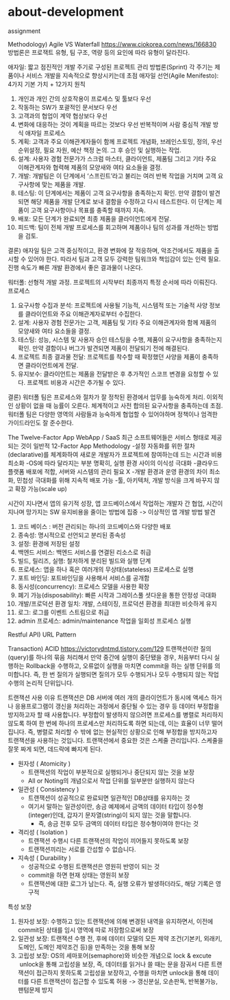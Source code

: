# about-development
assignment

Methodology) Agile VS Waterfall
https://www.ciokorea.com/news/166830
방법론은 프로잭트 유형, 팀 구조, 역량 등의 요인에 따라 유형이 달라진다.

애자일: 짧고 점진적인 개발 주기로 구성된 프로젝트 관리 방법론(Sprint)
각 주기는 제품이나 서비스 개발을 지속적으로 향상시키는데 초점
애자일 선언(Agile Menifesto): 4가지 기본 가치 + 12가지 원칙
  1. 개인과 개인 간의 상호작용이 프로세스 및 툴보다 우선
2. 작동하는 SW가 포괄적인 문서보다 우선
3. 고객과의 협업이 계약 협상보다 우선
4. 변화에 대응하는 것이 계획을 따르는 것보다 우선
반복적이며 사람 중심적 개발 방식
애자일 프로세스
1. 계획: 고객과 주요 이해관계자들이 함께 프로젝트 개념화, 브레인스토밍, 정의, 우선순위설정, 필요 자원, 예산 책정 논의. 그 후 승인 및 실행하는 작업.
2. 설계: 사용자 경험 전문가가 스크럼 마스터, 클라이언트, 제품팀 그리고 기타 주요 이해관계자와 협력해 제품의 모양새와 여타 요소들을 결정.
3. 개발: 개발팀은 이 단계에서 ‘스프린트’라고 불리는 여러 반복 작업을 거치며 고객 요구사항에 맞는 제품을 개발.
4. 테스팅: 이 단계에서는 제품이 고객 요구사항을 충족하는지 확인. 만약 결함이 발견되면 해당 제품을 개발 단계로 보내 결함을 수정하고 다시 테스트한다. 이 단계는 제품이 고객 요구사항이나 목표를 충족할 때까지 지속.
5. 배포: 모든 단계가 완료되면 최종 제품을 클라이언트에게 전달.
6. 피드백: 팀이 전체 개발 프로세스를 회고하며 제품이나 팀의 성과를 개선하는 방법을 검토.

결론) 애자일 팀은 고객 중심적이고, 환경 변화에 잘 적응하며, 악조건에서도 제품을 출시할 수 있어야 한다. 따라서 팀과 고객 모두 강력한 팀워크와 책임감이 있는 인력 필요. 진행 속도가 빠른 개발 환경에서 좋은 결과물이 나온다.

워터폴: 선형적 개발 과정. 프로젝트의 시작부터 최종까지 특정 순서에 따라 이뤄진다.
프로세스
1. 요구사항 수집과 분석: 프로젝트에 사용될 기능적, 시스템적 또는 기술적 사양 정보를 클라이언트와 주요 이해관계자로부터 수집한다.
2. 설계: 사용자 경험 전문가는 고객, 제품팀 및 기타 주요 이해관계자와 함께 제품의 모양새와 여타 요소들을 결정.
3. 테스팅: 성능, 시스템 및 사용자 승인 테스팅을 수행, 제품이 요구사항을 충족하는지 확인. 만약 결함이나 버그가 발견되면 제품이 전달되기 전에 해결된다.
4. 프로젝트 최종 결과물 전달: 프로젝트를 착수할 때 확정했던 사양을 제품이 충족하면 클라이언트에게 전달.
5. 유지보수: 클라이언트는 제품을 전달받은 후 추가적인 스코프 변경을 요청할 수 있다. 프로젝트 비용과 시간은 추가될 수 있다.

결론) 워터폴 팀은 프로세스와 절차가 잘 정착된 환경에서 업무를 능숙하게 처리. 이외적인 상황이 없을 때 능률이 오른다. 체계적이고 사전 합의된 요구사항을 충족하는데 초점. 워터폴 팀은 다양한 영역의 사람들과 능숙하게 협업할 수 있어야하며 정책이나 엄격한 가이드라인도 잘 준수한다.

The Twelve-Factor App
WebApp / SaaS
최근 소프트웨어들은 서비스 형태로 제공되는 것이 일반적
12-Factor App Methodology
-설정 자동화를 위한 절차(declarative)를 체계화하여 새로운 개발자가
프로젝트에 참여하는데 드는 시간과 비용 최소화
-OS에 따라 달라지는 부분 명확히, 실행 환경 사이의 이식성 극대화
-클라우드 플랫폼 배포에 적합, 서버와 시스템의 관리 필요 X
-개발 환경과 운영 환경의 차이 최소화, 민첩성 극대화를 위해 지속적 배포 가능
-툴, 아키텍처, 개발 방식을 크게 바꾸지 않고 확장 가능(scale up)

시간이 지나면서 앱의 유기적 성장, 앱 코드베이스에서 작업하는 개발자 간 협업, 시간이 지나며 망가지는 SW 유지비용을 줄이는 방법에 집중 -> 이상적인 앱 개발 방법 발견

1. 코드 베이스 : 버전 관리되는 하나의 코드베이스와 다양한 배포
2. 종속성: 명시적으로 선언되고 분리된 종속성
3. 설정: 환경에 저장된 설정
4. 백엔드 서비스: 백엔드 서비스를 연결된 리소스로 취급
5. 빌드, 릴리즈, 실행: 철저하게 분리된 빌드와 실행 단계
6. 프로세스: 앱을 하나 혹은 여러개의 무상태(stateless) 프로세스로 실행
7. 포트 바인딩: 포트바인딩을 사용해서 서비스를 공개함
8. 동시성(concurrency): 프로세스 모델을 사용한 확장
9. 폐기 가능(disposability): 빠른 시작과 그레이스풀 셧다운을 통한 안정성 극대화
10. 개발/프로덕션 환경 일치: 개발, 스테이징, 프로덕션 환경을 최대한 비슷하게 유지
11. 로그: 로그를 이벤트 스트림으로 취급
12. admin 프로세스: admin/maintenance 작업을 일회성 프로세스 실행

Restful API) URL Pattern


Transaction) ACID
https://victorydntmd.tistory.com/129
트랜잭션이란 질의(query)를 하나의 묶음 처리해서 만약 중간에 실행이 중단됐을 경우, 처음부터 다시 실행하는 Rollback을 수행하고, 오류없이 실행을 마치면 commit을 하는 실행 단위를 의미합니다.
즉, 한 번 질의가 실행되면 질의가 모두 수행되거나 모두 수행되지 않는 작업수행의 논리적 단위입니다.

트랜잭션 사용 이유
트랜잭션은 DB 서버에 여러 개의 클라이언트가 동시에 액세스 하거나 응용프로그램이 갱신을 처리하는 과정에서 중단될 수 있는 경우 등 데이터 부정합을 방지하고자 할 때 사용합니다.
부정합이 발생하지 않으려면 프로세스를 병렬로 처리하지 않도록 하여 한 번에 하나의 프로세스만 처리하도록 하면 되는데, 이는 효율이 너무 떨어집니다.
즉, 병렬로 처리할 수 밖에 없는 현실적인 상황으로 인해 부정합을 방지하고자 트랜잭션을 사용하는 것입니다. 트랜잭션에서 중요한 것은 스케줄 관리입니다. 스케줄을 잘못 짜게 되면, 데드락에 빠지게 된다.
* 원자성 ( Atomicity )
    * 트랜잭션의 작업이 부분적으로 실행되거나 중단되지 않는 것을 보장
    * All or Noting의 개념으로서 작업 단위를 일부분만 실행하지 않는다
* 일관성 ( Consistency )
    * 트랜잭션이 성공적으로 완료되면 일관적인 DB상태를 유지하는 것
    * 여기서 말하는 일관성이란, 송금 예제에서 금액의 데이터 타입이 정수형(integer)인데, 갑자기 문자열(string)이 되지 않는 것을 말합니다.
        * 즉, 송금 전후 모두 금액의 데이터 타입은 정수형이여야 한다는 것
* 격리성 ( Isolation )
    * 트랜잭션 수행시 다른 트랜잭션의 작업이 끼어들지 못하도록 보장
    * 트랜잭션끼리는 서로를 간섭할 수 없습니다.
* 지속성 ( Durability )
    * 성공적으로 수행된 트랜잭션은 영원히 반영이 되는 것
    * commit을 하면 현재 상태는 영원히 보장
    * 트랜잭션에 대한 로그가 남는다. 즉, 실행 오류가 발생하더라도, 해당 기록은 영구적

특성 보장
1. 원자성 보장: 수행하고 있는 트랜잭션에 의해 변경된 내역을 유지하면서, 이전에 commit된 상태를 임시 영역에 따로 저장함으로써 보장
2. 일관성 보장: 트랜잭션 수행 전, 후에 데이터 모델의 모든 제약 조건(기본키, 외래키, 도메인, 도메인 제약조건 등)을 만족하는 것을 통해 보장
3. 고립성 보장: OS의 세마포어(semaphore)와 비슷한 개념으로 lock & excute  unlock을 통해 고립성을 보장, 즉, 데이터를 읽거나 쓸 때는 문을 잠궈서 다른 트랜잭션이 접근하지 못하도록 고립성을 보장하고, 수행을 마치면 unlock을 통해 데이터를 다른 트랜잭션이 접근할 수 있도록 허용 -> 갱신분실, 오손판독, 반복불가능, 팬텀문제 방지
